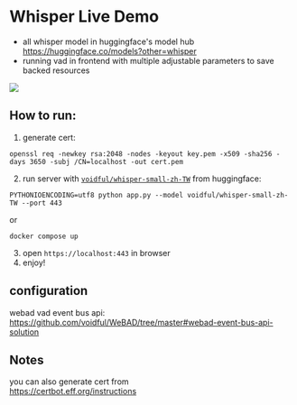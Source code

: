 # Whisper Live Demo
- all whisper model in huggingface's model hub https://huggingface.co/models?other=whisper
- running vad in frontend with multiple adjustable parameters to save backed resources

![](https://i.imgur.com/y5TytRz.png)

## How to run:

1. generate cert:

```shell
openssl req -newkey rsa:2048 -nodes -keyout key.pem -x509 -sha256 -days 3650 -subj /CN=localhost -out cert.pem
```

2. run server with [`voidful/whisper-small-zh-TW`](https://huggingface.co/voidful/whisper-small-zh-TW) from huggingface:

```shell
PYTHONIOENCODING=utf8 python app.py --model voidful/whisper-small-zh-TW --port 443
```

or

`docker compose up`

3. open `https://localhost:443` in browser
4. enjoy!

## configuration
webad vad event bus api:  
https://github.com/voidful/WeBAD/tree/master#webad-event-bus-api-solution

## Notes
you can also generate cert from    
https://certbot.eff.org/instructions